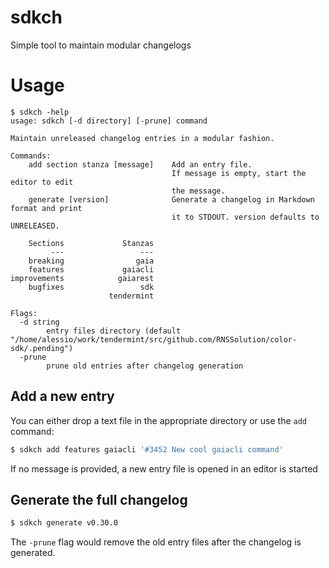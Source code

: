 # sdkch
Simple tool to maintain modular changelogs

# Usage

```
$ sdkch -help
usage: sdkch [-d directory] [-prune] command

Maintain unreleased changelog entries in a modular fashion.

Commands:
    add section stanza [message]    Add an entry file.
                                    If message is empty, start the editor to edit
                                    the message.
    generate [version]              Generate a changelog in Markdown format and print
                                    it to STDOUT. version defaults to UNRELEASED.

    Sections             Stanzas
         ---                 ---
    breaking                gaia
    features             gaiacli
improvements            gaiarest
    bugfixes                 sdk
                      tendermint

Flags:
  -d string
    	entry files directory (default "/home/alessio/work/tendermint/src/github.com/RNSSolution/color-sdk/.pending")
  -prune
    	prune old entries after changelog generation
```

## Add a new entry

You can either drop a text file in the appropriate directory or use the `add` command:

```bash
$ sdkch add features gaiacli '#3452 New cool gaiacli command'
```

If no message is provided, a new entry file is opened in an editor is started

## Generate the full changelog

```bash
$ sdkch generate v0.30.0
```

The `-prune` flag would remove the old entry files after the changelog is generated.
